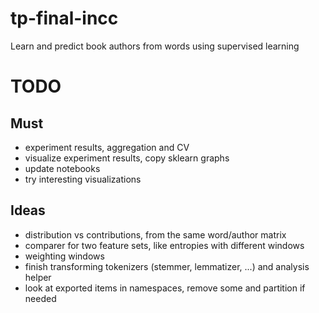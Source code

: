 tp-final-incc
=============

Learn and predict book authors from words using supervised learning

# TODO

## Must

- experiment results, aggregation and CV
- visualize experiment results, copy sklearn graphs
- update notebooks
- try interesting visualizations

## Ideas

- distribution vs contributions, from the same word/author matrix
- comparer for two feature sets, like entropies with different windows
- weighting windows
- finish transforming tokenizers (stemmer, lemmatizer, ...) and analysis helper
- look at exported items in namespaces, remove some and partition if needed